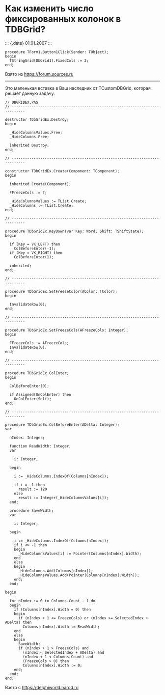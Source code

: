 Как изменить число фиксированных колонок в TDBGrid?
===================================================

::: {.date}
01.01.2007
:::

    procedure TForm1.Button1Click(Sender: TObject);
    begin
      TStringGrid(DbGrid1).FixedCols := 2;
    end;

Взято из <https://forum.sources.ru>

------------------------------------------------------------------------

Это маленькая вставка в Ваш наследник от TCustomDBGrid, которая решает
данную задачу.

    // DBGRIDEX.PAS
    // ----------------------------------------------------------------------------
     
    destructor TDbGridEx.Destroy;
    begin
     
      _HideColumnsValues.Free;
      _HideColumns.Free;
     
      inherited Destroy;
    end;
     
    // ----------------------------------------------------------------------------
     
    constructor TDbGridEx.Create(Component: TComponent);
    begin
     
      inherited Create(Component);
     
      FFreezeCols := ?;
     
      _HideColumnsValues := TList.Create;
      _HideColumns := TList.Create;
    end;
     
    // ----------------------------------------------------------------------------
     
    procedure TDbGridEx.KeyDown(var Key: Word; Shift: TShiftState);
    begin
     
      if (Key = VK_LEFT) then
        ColBeforeEnter(-1);
      if (Key = VK_RIGHT) then
        ColBeforeEnter(1);
     
      inherited;
    end;
     
    // ----------------------------------------------------------------------------
     
    procedure TDbGridEx.SetFreezeColor(AColor: TColor);
    begin
     
      InvalidateRow(0);
    end;
     
    // ----------------------------------------------------------------------------
     
    procedure TDbGridEx.SetFreezeCols(AFreezeCols: Integer);
    begin
     
      FFreezeCols := AFreezeCols;
      InvalidateRow(0);
    end;
     
    // ----------------------------------------------------------------------------
     
    procedure TDbGridEx.ColEnter;
    begin
     
      ColBeforeEnter(0);
     
      if Assigned(OnColEnter) then
        OnColEnter(Self);
    end;
     
    // ----------------------------------------------------------------------------
     
    procedure TDbGridEx.ColBeforeEnter(ADelta: Integer);
    var
     
      nIndex: Integer;
     
      function ReadWidth: Integer;
      var
     
        i: Integer;
     
      begin
     
        i := _HideColumns.IndexOf(Columns[nIndex]);
     
        if i = -1 then
          result := 120
        else
          result := Integer(_HideColumnsValues[i]);
      end;
     
      procedure SaveWidth;
      var
     
        i: Integer;
     
      begin
     
        i := _HideColumns.IndexOf(Columns[nIndex]);
        if i <> -1 then
        begin
          _HideColumnsValues[i] := Pointer(Columns[nIndex].Width);
        end
        else
        begin
          _HideColumns.Add(Columns[nIndex]);
          _HideColumnsValues.Add(Pointer(Columns[nIndex].Width));
        end;
      end;
     
    begin
     
      for nIndex := 0 to Columns.Count - 1 do
      begin
        if (Columns[nIndex].Width = 0) then
        begin
          if (nIndex + 1 <= FreezeCols) or (nIndex >= SelectedIndex + ADelta) then
            Columns[nIndex].Width := ReadWidth;
        end
        else
        begin
          SaveWidth;
          if (nIndex + 1 > FreezeCols) and
            (nIndex < SelectedIndex + ADelta) and
            (nIndex + 1 < Columns.Count) and
            (FreezeCols > 0) then
            Columns[nIndex].Width := 0;
        end;
      end;
    end;

Взято с <https://delphiworld.narod.ru>
